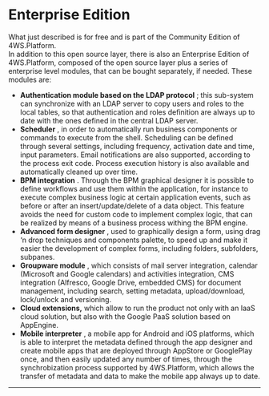 # Enterprise Edition

What just described is for free and is part of the Community Edition of 4WS.Platform.  
In addition to this open source layer, there is also an Enterprise Edition of 4WS.Platform, composed of the open source layer plus a series of enterprise level modules, that can be bought separately, if needed. These modules are:

* **Authentication module based on the LDAP protocol** ; this sub-system can synchronize with an LDAP server to copy users and roles to the local tables, so that authentication and roles definition are always up to date with the ones defined in the central LDAP server.
* **Scheduler** , in order to automatically run business components or commands to execute from the shell. Scheduling can be defined through several settings, including frequency, activation date and time, input parameters. Email notifications are also supported, according to the process exit code. Process execution history is also available and automatically cleaned up over time.
* **BPM integration** . Through the BPM graphical designer it is possible to define workflows and use them within the application, for instance to execute complex business logic at certain application events, such as before or after an insert/update/delete of a data object. This feature avoids the need for custom code to implement complex logic, that can be realized by means of a business process withing the BPM engine.
* **Advanced form designer** , used to graphically design a form, using drag ‘n drop techniques and components palette, to speed up and make it easier the development of complex forms, including folders, subfolders, subpanes.
* **Groupware module** , which consists of mail server integration, calendar \(Microsoft and Google calendars\) and activities integration, CMS integration \(Alfresco, Google Drive, embedded CMS\) for document management, including search, setting metadata, upload/download, lock/unlock and versioning.
* **Cloud extensions,**  which allow to run the product not only with an IaaS cloud solution, but also with the Google PaaS solution based on AppEngine.
* **Mobile interpreter** , a mobile app for Android and iOS platforms, which is able to interpret the metadata defined through the app designer and create mobile apps that are deployed through AppStore or GooglePlay once, and then easily updated any number of times, through the synchrobization process supported by 4WS.Platform, which allows the transfer of metadata and data to make the mobile app always up to date.

---



